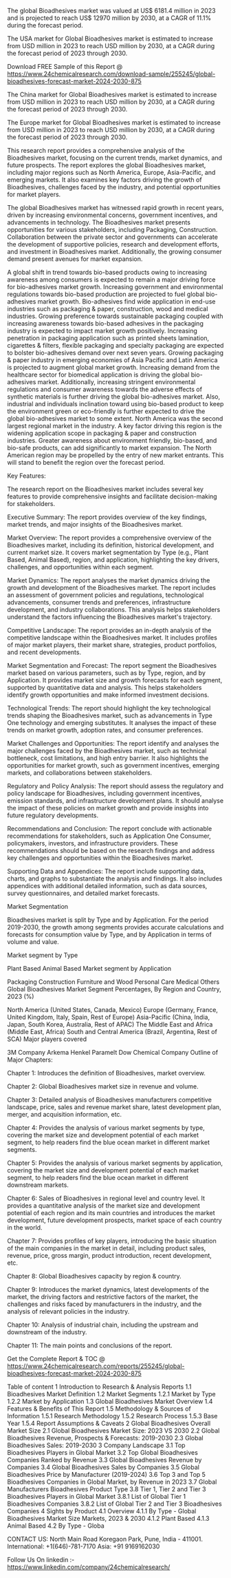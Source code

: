 The global Bioadhesives market was valued at US$ 6181.4 million in 2023 and is projected to reach US$ 12970 million by 2030, at a CAGR of 11.1% during the forecast period.

The USA market for Global Bioadhesives market is estimated to increase from USD million in 2023 to reach USD million by 2030, at a CAGR during the forecast period of 2023 through 2030.

Download FREE Sample of this Report @ https://www.24chemicalresearch.com/download-sample/255245/global-bioadhesives-forecast-market-2024-2030-875

The China market for Global Bioadhesives market is estimated to increase from USD million in 2023 to reach USD million by 2030, at a CAGR during the forecast period of 2023 through 2030.

The Europe market for Global Bioadhesives market is estimated to increase from USD million in 2023 to reach USD million by 2030, at a CAGR during the forecast period of 2023 through 2030.

This research report provides a comprehensive analysis of the Bioadhesives market, focusing on the current trends, market dynamics, and future prospects. The report explores the global Bioadhesives market, including major regions such as North America, Europe, Asia-Pacific, and emerging markets. It also examines key factors driving the growth of Bioadhesives, challenges faced by the industry, and potential opportunities for market players.

The global Bioadhesives market has witnessed rapid growth in recent years, driven by increasing environmental concerns, government incentives, and advancements in technology. The Bioadhesives market presents opportunities for various stakeholders, including Packaging, Construction. Collaboration between the private sector and governments can accelerate the development of supportive policies, research and development efforts, and investment in Bioadhesives market. Additionally, the growing consumer demand present avenues for market expansion.

A global shift in trend towards bio-based products owing to increasing awareness among consumers is expected to remain a major driving force for bio-adhesives market growth. Increasing government and environmental regulations towards bio-based production are projected to fuel global bio-adhesives market growth. Bio-adhesives find wide application in end-use industries such as packaging & paper, construction, wood and medical industries. Growing preference towards sustainable packaging coupled with increasing awareness towards bio-based adhesives in the packaging industry is expected to impact market growth positively. Increasing penetration in packaging application such as printed sheets lamination, cigarettes & filters, flexible packaging and specialty packaging are expected to bolster bio-adhesives demand over next seven years. Growing packaging & paper industry in emerging economies of Asia Pacific and Latin America is projected to augment global market growth. Increasing demand from the healthcare sector for biomedical application is driving the global bio-adhesives market. Additionally, increasing stringent environmental regulations and consumer awareness towards the adverse effects of synthetic materials is further driving the global bio-adhesives market. Also, industrial and individuals inclination toward using bio-based product to keep the environment green or eco-friendly is further expected to drive the global bio-adhesives market to some extent. North America was the second largest regional market in the industry. A key factor driving this region is the widening application scope in packaging & paper and construction industries. Greater awareness about environment friendly, bio-based, and bio-safe products, can add significantly to market expansion. The North American region may be propelled by the entry of new market entrants. This will stand to benefit the region over the forecast period.

Key Features:

The research report on the Bioadhesives market includes several key features to provide comprehensive insights and facilitate decision-making for stakeholders.

Executive Summary: The report provides overview of the key findings, market trends, and major insights of the Bioadhesives market.

Market Overview: The report provides a comprehensive overview of the Bioadhesives market, including its definition, historical development, and current market size. It covers market segmentation by Type (e.g., Plant Based, Animal Based), region, and application, highlighting the key drivers, challenges, and opportunities within each segment.

Market Dynamics: The report analyses the market dynamics driving the growth and development of the Bioadhesives market. The report includes an assessment of government policies and regulations, technological advancements, consumer trends and preferences, infrastructure development, and industry collaborations. This analysis helps stakeholders understand the factors influencing the Bioadhesives market's trajectory.

Competitive Landscape: The report provides an in-depth analysis of the competitive landscape within the Bioadhesives market. It includes profiles of major market players, their market share, strategies, product portfolios, and recent developments.

Market Segmentation and Forecast: The report segment the Bioadhesives market based on various parameters, such as by Type, region, and by Application. It provides market size and growth forecasts for each segment, supported by quantitative data and analysis. This helps stakeholders identify growth opportunities and make informed investment decisions.

Technological Trends: The report should highlight the key technological trends shaping the Bioadhesives market, such as advancements in Type One technology and emerging substitutes. It analyses the impact of these trends on market growth, adoption rates, and consumer preferences.

Market Challenges and Opportunities: The report identify and analyses the major challenges faced by the Bioadhesives market, such as technical bottleneck, cost limitations, and high entry barrier. It also highlights the opportunities for market growth, such as government incentives, emerging markets, and collaborations between stakeholders.

Regulatory and Policy Analysis: The report should assess the regulatory and policy landscape for Bioadhesives, including government incentives, emission standards, and infrastructure development plans. It should analyse the impact of these policies on market growth and provide insights into future regulatory developments.

Recommendations and Conclusion: The report conclude with actionable recommendations for stakeholders, such as Application One Consumer, policymakers, investors, and infrastructure providers. These recommendations should be based on the research findings and address key challenges and opportunities within the Bioadhesives market.

Supporting Data and Appendices: The report include supporting data, charts, and graphs to substantiate the analysis and findings. It also includes appendices with additional detailed information, such as data sources, survey questionnaires, and detailed market forecasts.

Market Segmentation

Bioadhesives market is split by Type and by Application. For the period 2019-2030, the growth among segments provides accurate calculations and forecasts for consumption value by Type, and by Application in terms of volume and value.

Market segment by Type

Plant Based
Animal Based
Market segment by Application

Packaging
Construction
Furniture and Wood
Personal Care
Medical
Others
Global Bioadhesives Market Segment Percentages, By Region and Country, 2023 (%)

North America (United States, Canada, Mexico)
Europe (Germany, France, United Kingdom, Italy, Spain, Rest of Europe)
Asia-Pacific (China, India, Japan, South Korea, Australia, Rest of APAC)
The Middle East and Africa (Middle East, Africa)
South and Central America (Brazil, Argentina, Rest of SCA)
Major players covered

3M Company
Arkema
Henkel
Paramelt
Dow Chemical Company
Outline of Major Chapters:

Chapter 1: Introduces the definition of Bioadhesives, market overview.

Chapter 2: Global Bioadhesives market size in revenue and volume.

Chapter 3: Detailed analysis of Bioadhesives manufacturers competitive landscape, price, sales and revenue market share, latest development plan, merger, and acquisition information, etc.

Chapter 4: Provides the analysis of various market segments by type, covering the market size and development potential of each market segment, to help readers find the blue ocean market in different market segments.

Chapter 5: Provides the analysis of various market segments by application, covering the market size and development potential of each market segment, to help readers find the blue ocean market in different downstream markets.

Chapter 6: Sales of Bioadhesives in regional level and country level. It provides a quantitative analysis of the market size and development potential of each region and its main countries and introduces the market development, future development prospects, market space of each country in the world.

Chapter 7: Provides profiles of key players, introducing the basic situation of the main companies in the market in detail, including product sales, revenue, price, gross margin, product introduction, recent development, etc.

Chapter 8: Global Bioadhesives capacity by region & country.

Chapter 9: Introduces the market dynamics, latest developments of the market, the driving factors and restrictive factors of the market, the challenges and risks faced by manufacturers in the industry, and the analysis of relevant policies in the industry.

Chapter 10: Analysis of industrial chain, including the upstream and downstream of the industry.

Chapter 11: The main points and conclusions of the report.

Get the Complete Report & TOC @ https://www.24chemicalresearch.com/reports/255245/global-bioadhesives-forecast-market-2024-2030-875

Table of content
1 Introduction to Research & Analysis Reports
1.1 Bioadhesives Market Definition
1.2 Market Segments
1.2.1 Market by Type
1.2.2 Market by Application
1.3 Global Bioadhesives Market Overview
1.4 Features & Benefits of This Report
1.5 Methodology & Sources of Information
1.5.1 Research Methodology
1.5.2 Research Process
1.5.3 Base Year
1.5.4 Report Assumptions & Caveats
2 Global Bioadhesives Overall Market Size
2.1 Global Bioadhesives Market Size: 2023 VS 2030
2.2 Global Bioadhesives Revenue, Prospects & Forecasts: 2019-2030
2.3 Global Bioadhesives Sales: 2019-2030
3 Company Landscape
3.1 Top Bioadhesives Players in Global Market
3.2 Top Global Bioadhesives Companies Ranked by Revenue
3.3 Global Bioadhesives Revenue by Companies
3.4 Global Bioadhesives Sales by Companies
3.5 Global Bioadhesives Price by Manufacturer (2019-2024)
3.6 Top 3 and Top 5 Bioadhesives Companies in Global Market, by Revenue in 2023
3.7 Global Manufacturers Bioadhesives Product Type
3.8 Tier 1, Tier 2 and Tier 3 Bioadhesives Players in Global Market
3.8.1 List of Global Tier 1 Bioadhesives Companies
3.8.2 List of Global Tier 2 and Tier 3 Bioadhesives Companies
4 Sights by Product
4.1 Overview
4.1.1 By Type - Global Bioadhesives Market Size Markets, 2023 & 2030
4.1.2 Plant Based
4.1.3 Animal Based
4.2 By Type - Globa

CONTACT US:
North Main Road Koregaon Park, Pune, India - 411001.
International: +1(646)-781-7170
Asia: +91 9169162030

Follow Us On linkedin :- https://www.linkedin.com/company/24chemicalresearch/
